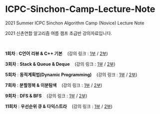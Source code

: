 # ICPC-Sinchon-Camp-Lecture-Note
2021 Summer ICPC Sinchon Algorithm Camp (Novice) Lecture Note

2021 신촌연합 알고리즘 여름 캠프 초급반 강의자료입니다. 

&nbsp; &nbsp;

**1회차** : **C언어 리뷰 & C++ 기본** &nbsp; &nbsp;(강의 링크 : [1부](https://youtu.be/jTr24Hze2yc) / [2부](https://youtu.be/qQyRJDGpZDw))

**3회차** : **Stack & Queue & Deque** &nbsp; &nbsp;(강의 링크 : [1부](https://youtu.be/XEk7l-npvBc) / [2부](https://youtu.be/zbuy4Z_tUK8))

**5회차** : **동적계획법(Dynamic Programming)** &nbsp; &nbsp;(강의 링크 : [1부](https://youtu.be/scAzbemsnEM) / [2부](https://youtu.be/rhygN_I2IQ0))

**7회차** : **분할정복 & 이분탐색** &nbsp; &nbsp;(강의 링크 : [1부](https://youtu.be/DjhPWkzIcj4) / [2부](https://youtu.be/9pV-cLVJh4g))

**9회차** : **DFS & BFS** &nbsp; &nbsp;(강의 링크 : [1부](https://youtu.be/NuSCYqp3lDI) / [2부](https://youtu.be/zTeZqkDK-zQ))

**11회차** : **우선순위 큐 & 다익스트라** &nbsp; &nbsp;(강의 링크 : [1부](https://youtu.be/flXPNI_4qTc) / [2부](https://youtu.be/DynqAitPZb8))
